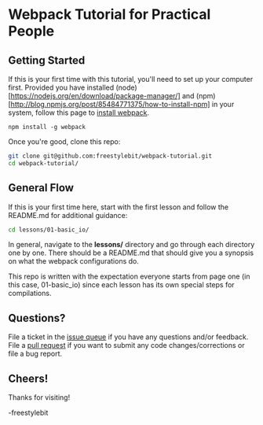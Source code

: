 # Webpack Tutorial for Practical People

## Getting Started
If this is your first time with this tutorial, you'll need to set up your computer first.  Provided you have installed (node)[https://nodejs.org/en/download/package-manager/] and (npm)[http://blog.npmjs.org/post/85484771375/how-to-install-npm] in your system, follow this page to [install webpack](https://webpack.github.io/docs/installation.html).

```
npm install -g webpack
```

Once you're good, clone this repo:

```bash
git clone git@github.com:freestylebit/webpack-tutorial.git
cd webpack-tutorial/
```

## General Flow
If this is your first time here, start with the first lesson and follow the README.md for additional guidance:

```bash
cd lessons/01-basic_io/
```

In general, navigate to the **lessons/** directory and go through each directory one by one. There should be a README.md that should give you a synopsis on what the webpack configurations do.

This repo is written with the expectation everyone starts from page one (in this case, 01-basic_io) since each lesson has its own special steps for compilations.

## Questions?

File a ticket in the [issue queue](https://github.com/freestylebit/webpack-tutorial/issues) if you have any questions and/or feedback.  File a [pull request](https://github.com/freestylebit/webpack-tutorial/pulls) if you want to submit any code changes/corrections or file a bug report.

## Cheers!
Thanks for visiting!

-freestylebit
